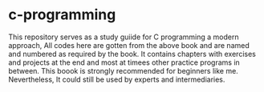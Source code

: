 # c-programming

This repository serves as a study guiide for C programming a modern approach,
All codes here are gotten from the above book and are named and numbered as required by the book.
It contains chapters with exercises and projects at the end and most at timees other practice programs in between.
This boook is strongly recommended for beginners like me.
Nevertheless, It could still be used by experts and intermediaries.
